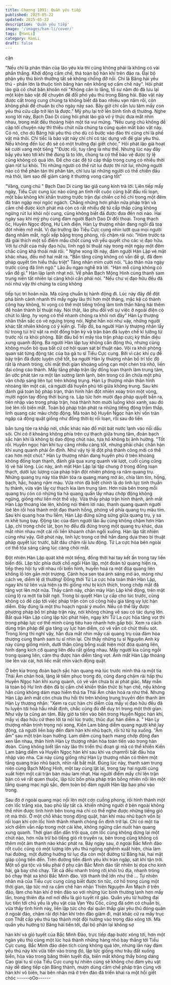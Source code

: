 ```yaml
---
title: Chương 1091: Quần yêu tiếp
published: 2025-05-22
updated: 2025-05-22
description: 'Quần yêu tiếp'
image: '/images/han-li/cover/'
tags: [HanLi]
category: HanLi
draft: false
---
```


cận

"Nếu chỉ là phân thân của lão yêu kia thì cũng không phải là
không có vài phần thắng. Khởi động cấm chế, thả toàn bộ hàn khí
trên đảo ra. Đại bộ phận yêu thú bình thường tất sẽ không chống
đỡ nổi. Chỉ là Băng hải yêu thú - phần lớn là thuộc tính băng hàn
nên không sợ cấm chế này". Hôi phát lão giả có chút băn khoăn
nói
"Không cần lo lắng, tổ sư năm đó đã lưu lại một kiện bảo vật để
chuyên để đối phó yêu thú trong Băng hải. Bảo vật này được cất
trong cung chúng ta không biết đã bao nhiêu vạn năm rồi, còn
không phải để chuẩn bị cho ngày này sao. Bây giờ chỉ cần lưu
tâm mấy con yêu thú cửu cấp trở lên là được." Mỹ phụ lại trở lên
bình tĩnh dị thường.
Nghe xong lời này, Bạch Dao Di cùng hôi phát lão giả vô ý thức
đưa mắt nhìn nhau, trong mắt đều thoáng hiện một tia vui mừng.
"Nếu cung chủ không đề cập tới chuyện này thì thiếu chút nữa
chúng ta cũng quên mất bảo vật này. Có nó, cho dù Băng hải yêu
thú cho dù có bước vào đảo thì cũng chỉ là phế vật mà thôi. Chỉ
tiếc là bảo vật này chỉ chỉ có tác dụng với đê giai yêu thú. Nếu
không đến lúc đó sẽ có một trường đại giết chóc." Hôi phát lão giả
hoạt kê cười vang một tiếng
""Được rồi, tuy rằng là như thế. Nhưng lúc này đây bầy yêu kéo
tới khí thế đúng là to lớn, chúng ta có thể bảo vệ được tỷ lệ cũng
không có quá lớn. Để cho các đệ tử cấp thấp trong cung có nhiều
thời gian rút lui khỏi. Thì những người có thể rút lui được thì rút
lui, những người nào có thể phân tán thì phân tán, chỉ lưu lại
những người có thể chiến đấu mà thôi, làm sao để giảm càng ít
thương vong càng tốt"

"Vâng, cung chủ "
Bạch Dao Di cùng lão giả cung kính trả lời.
Liên tiếp mấy ngày, Tiểu Cực cung lúc nào cũng an tĩnh rốt cuộc
cũng bắt đầu rối loạn, một bầu không khí khẩn trương trước trận
đại chiến cơ hồ chỉ trong một đêm đã tràn ngập mọi ngóc ngách.
Chẳng những hơn phân nửa pháp trận và cấm chế được kích
phát mà còn có rất nhiều đệ tử cấp thấp cũng không ngừng rút lui
khỏi nội cung, cũng không biết đã được đưa đến nơi nào.
Hai ngày sau khi mỹ phụ cùng đám người Bạch Dao Di đối thoại.
Trong thạch ốc, Huyền Ngọc động, Hư Linh điện, Hàn Ly thượng
nhân đang ngồi đả toạ đột nhiên mở mắt.
Vị đại trưởng lão Tiểu Cực cung nhìn lướt qua mọi người đang
nhắm mắt, ngồi xếp bằng trong phòng, rồi chậm rãi nói:
"Hôm trước ta đã giải thích một số điểm mấu chốt cùng với yếu
quyết cho các vị đạo hữu. Với tư chất của mấy đạo hữu, lĩnh ngộ
bí thuật này trong một ngày một đêm chắc cũng khá thoải mái rồi.
"
Nghe xong lời này, đám người Hàn Lập vẻ mặt khác nhau, đều
mở hai mắt ra.
"Bần tăng cũng không có vấn đề gì, đã đem pháp quyết tìm hiểu
thấu triệt" Tăng nhân mỉm cười nói.
"Lão thân nửa ngày trước cũng đã lĩnh ngộ." Lão ẩu ngạo nghễ
trả lời.
"Hàn mỗ cũng không có vấn đề gì." Hàn lập lạnh nhạt nói.
Về phần Bạch Mộng Hinh cùng thanh sam trung niên tất nhiên lại
càng khỏi cần phải nói.
"Nếu chư vị đạo hữu đều đã nói như vậy thì chúng ta cũng không

tiếp tục trì hoãn nữa. Mà cũng chuẩn bị hành động đi. Lúc này
đây để đột phá bình cảnh nhanh thì mấy ngày lâu thì hơn một
tháng, mặc kệ có thành công hay không, hi vọng có thể một tiếng
trống làm tinh thần hăng hái thêm để hoàn thành bí thuật này. Nói
thật, lão phu đối với sự việc ở ngoài điện có chút lo lắng. hy vọng
có thể nhanh chóng ra khỏi nơi đây" Hàn Ly thượng nhân thần
sắc có vẻ ngưng trọng nói.
Nghe hắn nói như vậy, những người khác tất nhiên không có ý
kiến gì.
Tiếp đó, ba người Hàn ly thượng nhân lấy từ trong túi trữ vật ra
một đống trận kỳ và trận bàn đã luyện chế kĩ lưỡng từ trước rồi ra
khỏi phòng. Bắt đầu bố trí mấy tòa trận pháp cưcj kỳ thần diệu
xung quanh động.
Ba người Hàn lập tuy không cần động thủ, nhưng cũng không
muốn bỏ qua bất cứ cơ hội quan sát bí thuật nào. Vội ra khỏi
phòng quan sát từng động tác của ba gã tu sĩ Tiểu Cực cung.
Bởi vì các khí cụ để bày trận đã được luyện chế tốt, ba người Hàn
ly thượng nhân bố trí tốc độ rất là nhanh tróng, chỉ mất thời gian
khoảng uống cạn một chén trà nhỏ, liền đại công cáo thành.
Mấy tầng pháp trận lấy đống loạn thạnh làm trung tâm, ẩn ước
phát tán ra một làn sương lành lạnh, bên trong có ẩn chứa một
phù văn chớp sáng liên tục trên không trung.
Hàn Ly thượng nhân thân hình nhoáng lên một cái, cả người đã
huyền phù tới giữa không trung. Sau khi đánh giá toàn bộ pháp
trận, thân hình hắn đột nhiên xoay tròn một vòng, mười ngón tay
đồng thời búng ra.
Lập tức hơn mười đạo pháp quyết bắn ra, tiến nhập vào trong
pháp trận, hoá thành hơn mười luồng khói xanh, sau đó loé lên rồi
biến mất.
Toàn bộ pháp trận phát ra những tiếng động trầm thấp, linh quang
các màu chớp động. Mà toàn bộ Huyền Ngọc hàn khí vốn tràn
ngập cả động quật giống như đồng thời bị rối loạn, rồi sau đó liền

bắn tung tóe ra khắp nơi, chắc khác nào đổ một bát nước lạnh
vào nồi dầu sôi.
Chỉ có ở khoảng không phía trên cự thạch giữa trung tâm, đoàn
bạch sắc hàn khí là không bị dao động chút nào, tựa hồ không bị
ảnh hưởng. "Tốt rồi. Huyền ngọc hàn khí tuy càng nhiều càng tốt,
nhưng phải chắc chắn hàn khí xung quanh phải ổn định. Như vậy
tỷ lệ đột phá thành công mới có thể cao hơn một chút." Hàn Ly
thượng nhân đang huyền phù ở trên khoảng không đống loạn
thạnh, đánh giá qua xung quanh vài lượt, cuối cùng cũng lộ vẻ hài
lòng. Lúc này, ánh mắt Hàn Lập lại tập chung ở trong đống loạn
thạch, dưới lực lượng của pháp trận đột nhiên phóng ra năm
quang trụ.
Những quang trụ này tòa thân tỏa ra quang mang mờ ảo, chia làm
tím, hồng, bạch, hắc, hoàng năm màu. Vừa nhìn đã biết chính là
do linh lực tinh thuần tụ thành, vừa vặn lấy cự thạch kia làm trung
tâm.
Hơn nữa bên trong mỗi quang trụ còn có những tia hà quang
quấn lấy nhau chớp động không ngừng, giống như liền một thể
vậy.
Vừa thấy pháp trận hình thành, ánh mắt Hàn Lập thoáng lóe lên,
không nói thêm lời nào, thanh quang quanh người loé lên rồi hoá
thành một đạo thanh hồng, phóng về phía quang trụ màu tím.
Sau khi quang hoa thu liễm, Hàn Lập đứng sừng sững giữa
quang trụ, y sa m khẽ tung bay.
Động tác của đám người lão ẩu cũng không chậm hơn Hàn Lập,
chỉ trong chốc lát, bọn họ đều đã đứng trong một quang trụ khác,
dưa mắt nhìn nhau một cái rồi liền khoanh chân ngồi xuống.
Hàn lập tất nhiên cũng như vậy.
Giờ phút này, linh lực trong cơ thể hắn đang dựa theo bí thuật
pháp quyết lúc trước, bắt đâu chậm rãi lưu động. Tử La cực hỏa
bên ngoài cơ thể tỏa sáng càng lúc càng chói mắt.

Đột nhiên Hàn Lập quát khẽ một tiếng, đồng thời hai tay kết ấn
trong tay liền biến đổi.
Lập tức phía dưới chỗ ngồi Hàn lập, một đoàn tử quang hiện ra,
tiếp theo hội tụ với nhau rồi biến hình, huyễn hoá ra một đóa
quang liên khổng lồ lơn gần một trượng.
Cánh hoa sen tòa ánh sáng mờ ảo, mỏng như cách ve, diễm lệ dị
thường!
Đồng thời Tử La cực hỏa toàn thân Hàn Lập, ngay khi tử liên vưa
hiện ra thì giống như bị kích thích, trong chớp mắt đã tăng vọt lên
một nửa.
Thấy cảnh này, chân mày Hàn Lập khẽ động, trên mặt cũng lộ ra
một tia bất ngờ.
Trong bí quyết Hàn Ly cấp cho lúc trước, cũng không có đề cập
tới việc pháp trận còn có công hiệu gia tăng uy lực hàn diễm. Đây
đúng là một thu hoạch ngoài ý muốn. Nếu có thể lấy được
phương pháp bố trí pháp trận này, nói không chừng về sau có tác
dụng lớn.
Bất quá Hàn Lập cũng lập tức phát hiện, ngay khi Tử La cực hỏa
tăng vọt thì trong pháp lực cơ thể mình cũng tiêu hao nhanh hơn
gấp bội.
Xem ra cách dùng trận pháp để gia tăng uy lực hàn diễm, có vẻ
vẫn có chút thiếu sót.
Trong lòng thì nghĩ vậy, hắn đưa mắt nhìn mấy cái quang trụ của
đám hòa thượng cùng thanh sam tu sĩ nhìn lại.
Chỉ thấy những tu sĩ Nguyên Anh kỳ này cũng giống mình, dưới
thân cũng bỗng xuất hiện một đóa quang liên, hình dạng kích cỡ
quang liên đều rất giống nhau. Mấy người kia cũng ngồi trong
quang liên, cảm thụ được hàn diễm tăng vọt.
Ánh mắt Hàn Lập thoáng lóe lên vài cái, hơi liếc mắt nhìn vách
động quật.

Ở bên kia trong đoàn bạch sắc hàn quang mà lúc trước mình thả
ra một tia Thái Âm chân hoả, lặng lẽ tiềm phục trong đó, cũng
đang chậm rãi hấp thu Huyền Ngọc hàn khí xung quanh, có vẻ
vẫn chưa bị ai phát giác.
May mắn là toàn bộ Hư linh điện đã bị cấm chế khiến thần thức bị
hạn chế, nếu không hắn cũng không dám mạo hiểm thả tia Thái
Âm chân hoả ra như thế.
Nhưng Hàn Lập ánh mắt còn chưa thu hồi thì trên không trung
truyền đến thanh âm Hàn Ly thượng nhân:
"Xem ra cực hàn chi diễm của mấy vị đạo hữu đều đã tu luyện tới
hoả hầu nhất định, chắc cũng đủ để duy trì trong một thời gian.
Như vậy ta cũng an tâm. Bây giờ ta tiến vào bên trong Huyền
Ngọc hàn khí, mấy vị đạo hữu cứ theo lời ta nói lúc trước, thúc
dục hàn diễm a. "
Hàn Ly thượng nhân trịnh trọng nói xong, Kiền Lam băng diễm
quang người khẽ lay động, cả người liền bay đến đám hàn khí
nhũ bạch, rồi từ từ hạ xuống.
"Ầm ầm" sau một trận loạn hưởng. Lam diễm cùng bạch mang
chớp động đan xen lẫn nhau, thân hình Hàn Ly thượng nhân hòa
toàn tiến vào trong hàn đoàn.
Cũng không biết lần này lão thi triển thủ đoạn gì mà có thể khiến
Kiền Lam băng diễm và Huyền Ngọc hàn khí sau khi va chạmrồi
bắt đầu hòa nhập vào nha. Cái này cũng giống như Hàn Ly
thượng nhân có thêm một tầng quang tráo nhũ bạch, nhìn rất bắt
mắt.
Đúng lúc này, thanh sam trung niên cùng Bạch Mộng Hinh, một
tay cùng lật lại, trong tay hai người cùng xuất hiện một cái trận
bàn màu lam nhạt. Hai người điểm mấy chỉ lên trận bàn có vẻ rất
quen thuộc, lập tức bốn phía pháp trận bỗng nhiên nổi lên một
tầng quang mạc ngũ sắc, đem toàn bộ đám người Hàn lập bao
phủ vào trong.

Sau đó ở ngoài quang mạc nổi lên một cơn cuồng phong, rồi hình
thành một cơn lốc trắng xóa, bao phủ lấy tất cả. khiến những
người ở bên ngoài không thể nhìn được tình hình bên trong mà
chỉ có thể nghe được những tiếng gió rít mà thôi.
Ở một chỗ khác trong động quật, hàn khí màu nhũ bạch vốn bị rối
loạn khi cơn lốc hình thành nhanh chóng ổn định trở lại.
Chỉ có một tia xích diễm vẫn nấp trong một cái khe, không ngừng
cắn nuốt hàn quang xung quanh.
Thời gian dần dần trôi qua, cơn lốc cũng không dừng lại một chút
nào, hơn nữa trừ bỏ tiếng gió rít truyền ra, bên trong cũng không
có thêm một âm thanh nào khác phát ra.
Bảy ngày sau, ở ngoài Bắc Minh đảo rốt cuộc cũng có một lượng
lớn yêu thú ngông nghênh xuất hiện, chia làm hai đường, một
đường hướng từ lục địa còn một đường từ Băng hải, hai mặt giáp
công tiến đến.
Trên đường tiến đánh yêu khí tràn ngập, sát khí tận trời.
Một số gia tộc và tiểu phái ở phụ cận Bắc Minh đảo tất nhiên bị
dọa cho kinh hãi, gà bay chó chạy. Tất cả đều nhanh tróng rời
khỏi trú địa, nhanh tróng bỏ chạy thật xa khỏi Bắc Minh đảo.
Với thanh thế lớn như thế … Tự nhiên nhân mã của Tiểu cực
cung cũng biết được tin tức, cơ hồ trong cùng một thời gian, lập
tức mở ra cấm chế hàn nhãn Thiên Nguyên Âm Mạch ở trên đảo,
làm cho hàn khí ở trên đảo so với những lúc bình thường lạnh
hơn mấy lần, trong thiên địa nơi nơi đều là gió tuyết rít gào.
Quần yêu từ hướng đại lục tiến tới chủ yếu là yêu vật của Vạn
Yêu Cốc, cũng đã sớm có chuẩn bị, vừa thấy tình hình này, liền
lập tức cho đại quân thấp giai yêu thú đóng quân ở ngoài đảo,
chậm rãi đợi hàn khí trên đảo giảm đi, mặt khác cử ra mấy trục
con Thất cấp yêu thú tạo thành một đội hướng vào trong đảo
xông tới.
Mà quần yêu hướng từ Băng hải tiến tới, đại bộ phận lại không sợ

hàn khí và gió tuyết của Bắc Minh Đảo, trực tiếp đạp bước xông
tới, hơn một ngàn yêu thú cùng một lúc hoá thành những hàng
nhỏ bay thẳng tới Tiểu Cực cung.
Bắc Minh đảo diện tích cũng không quá lớn, nhưng lần này đám
yêu thú này khi vừa tiến vào trong đó, lập tức giống như trâu đất
xuống biển, hòa vào trong băng thiên tuyết địa, biến mất không
thấy bóng dáng
Cao giai tu sĩ của Tiểu Cực cung tự nhiên cũng sẽ không cho đám
yêu vật này dễ dàng tiếp cận Băng thành, mượn dùng cấm chế
pháp trận cùng với hàn khí vô biên, hai bên nhân mã ở trên đảo
đã triển khai ra một hồi giết chóc
------oOo------

